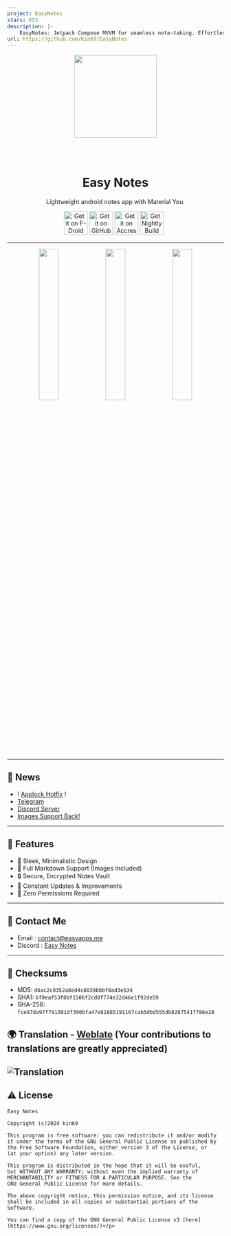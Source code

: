 ```yaml
---
project: EasyNotes
stars: 653
description: |-
    EasyNotes: Jetpack Compose MVVM for seamless note-taking. Effortless creation, editing, and organization.
url: https://github.com/Kin69/EasyNotes
---
```




<div align="center">
<img width="192" height="192" src="app/src/main/res/mipmap-xxxhdpi/ic_launcher_round.webp" align="center" alt="">

<br></br>


# Easy Notes
Lightweight android notes app with Material You.

[<img src=".github/fdroid.png" alt="Get it on F-Droid" height="55">](https://f-droid.org/packages/com.kin.easynotes/) [<img src=".github/github.png" alt="Get it on GitHub" height="55">](https://github.com/Kin69/EasyNotes/releases/latest) [<img src=".github/accrescent.png" alt="Get it on Accrescent" height="55">](https://accrescent.app/app/me.easyapps.easynotes) [<img src=".github/nightly.png" alt="Get Nightly Build" height="55">](https://github.com/Kin69/EasyNotes/releases/download/Nightly/EasyNotes-nightly.apk) &nbsp;

---

</div>
<div align="left">

<div align="center">
    <img src="metadata/en-US/images/phoneScreenshots/1_home.png" width="30%"  alt=""/>
    <img src="metadata/en-US/images/phoneScreenshots/2_widgets.png" width="30%"  alt=""/>
    <img src="metadata/en-US/images/phoneScreenshots/3_preview.png" width="30%"  alt=""/>
</div>
</div>




--- 
## 📢 News
- ! [Applock Hotfix](https://github.com/Kin69/EasyNotes/releases/download/Nightly/EasyNotes-nightly.apk) !
- [Telegram](https://t.me/EasyApps69)
- [Discord Server](https://discord.gg/ZrP4G8z23H)
- [Images Support Back!](https://github.com/Kin69/EasyNotes/discussions/29)

---


## 🎉 Features
- 📝 Sleek, Minimalistic Design
- 🌟 Full Markdown Support (Images Included)
- 🔒 Secure, Encrypted Notes Vault
- 🚀 Constant Updates & Improvements
- 🔐 Zero Permissions Required

---

## 💬 Contact Me

-  Email : contact@easyapps.me
-  Discord : [Easy Notes](https://discord.gg/ZrP4G8z23H)

---

## 🔑 Checksums

-  MD5: `d6ac2c9352a8ed4c8839bbbf8ad3e534`
-  SHA1: `6f0eaf53f8bf1506f2cd0f774e32d46e1f92de59`
-  SHA-256: `fce87da97f791301df390bfa47e81685191167cab5dbd555db8287541f786e28`

## 🌍 Translation - [Weblate](https://hosted.weblate.org/projects/easy-notes/) (Your contributions to translations are greatly appreciated)
![Translation](https://camo.githubusercontent.com/8f2ebd39a22104b3036654c87d372244a4c893300af980f09dac35b52489dffe/68747470733a2f2f686f737465642e7765626c6174652e6f72672f7769646765742f656173792d6e6f7465732f656173792d6e6f7465732d6170706c69636174696f6e2f686f72697a6f6e74616c2d6175746f2e737667)
---
## ⚠️ License
    Easy Notes

    Copyright (c)2024 kin69
    
    This program is free software: you can redistribute it and/or modify
    it under the terms of the GNU General Public License as published by
    the Free Software Foundation, either version 3 of the License, or
    (at your option) any later version.
    
    This program is distributed in the hope that it will be useful,
    but WITHOUT ANY WARRANTY; without even the implied warranty of
    MERCHANTABILITY or FITNESS FOR A PARTICULAR PURPOSE. See the
    GNU General Public License for more details.
    
    The above copyright notice, this permission notice, and its license shall be included in all copies or substantial portions of the Software.
    
    You can find a copy of the GNU General Public License v3 [here](https://www.gnu.org/licenses/)</p>

